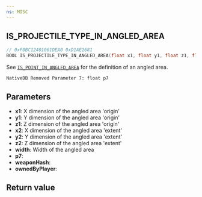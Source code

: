 ```yaml
---
ns: MISC
---
```

## IS_PROJECTILE_TYPE_IN_ANGLED_AREA

```c
// 0xF0BC12401061DEA0 0xD1AE2681
BOOL IS_PROJECTILE_TYPE_IN_ANGLED_AREA(float x1, float y1, float z1, float x2, float y2, float z2, float width, float p7, cs_type(Any) Hash weaponHash, BOOL ownedByPlayer);
```

See [`IS_POINT_IN_ANGLED_AREA`](#_0x2A70BAE8883E4C81) for the definition of an angled area.

```
NativeDB Removed Parameter 7: float p7
```

## Parameters
* **x1**: X dimension of the angled area 'origin'
* **y1**: Y dimension of the angled area 'origin'
* **z1**: Z dimension of the angled area 'origin'
* **x2**: X dimension of the angled area 'extent'
* **y2**: Y dimension of the angled area 'extent'
* **z2**: Z dimension of the angled area 'extent'
* **width**: Width of the angled area
* **p7**: 
* **weaponHash**:
* **ownedByPlayer**: 

## Return value
